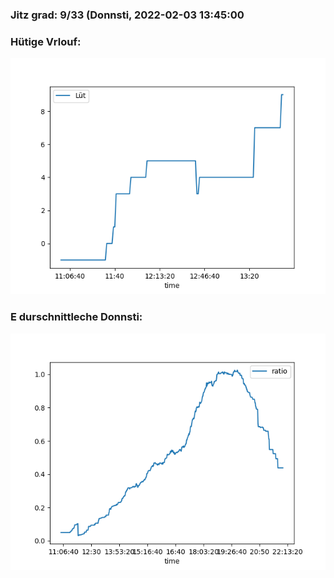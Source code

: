 ### Jitz grad: 9/33 (Donnsti, 2022-02-03 13:45:00

### Hütige Vrlouf:
![Graph](Today.png)

### E durschnittleche Donnsti:
![Graph](Donnsti.png)
